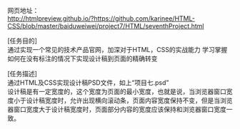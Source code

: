网页地址：  
  http://htmlpreview.github.io/?https://github.com/karinee/HTML-CSS/blob/master/baiduweiwei/project7/HTML/seventhProject.html
  
[任务目的]  
通过实现一个常见的技术产品官网，加深对于HTML，CSS的实战能力
学习掌握如何在没有标注的情况下实现设计稿到页面的精确转变

[任务描述]  
通过HTML及CSS实现设计稿PSD文件，如上“项目七.psd”  
设计稿是有一定宽度的，这个宽度为页面的最小宽度，也就是说，当浏览器窗口宽度小于设计稿宽度时，允许出现横向滚动条，页面内容宽度保持不变，但是当浏览器窗口宽度大于设计稿宽度时，页面部分内容的宽度应该保持和浏览器窗口宽度一致。

